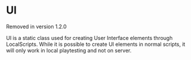 # UI

<div class="alert alert-danger">Removed in version 1.2.0</div>

UI is a static class used for creating User Interface elements through LocalScripts. While it is possible to create UI elements in normal scripts, it will only work in local playtesting and not on server.